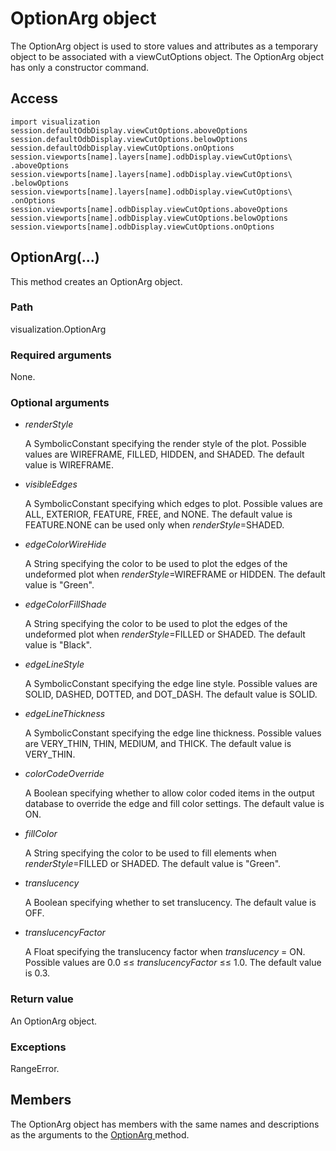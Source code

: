# OptionArg object

The OptionArg object is used to store values and attributes as a temporary object to be associated with a viewCutOptions object. The OptionArg object has only a constructor command.

## Access

```
import visualization
session.defaultOdbDisplay.viewCutOptions.aboveOptions
session.defaultOdbDisplay.viewCutOptions.belowOptions
session.defaultOdbDisplay.viewCutOptions.onOptions
session.viewports[name].layers[name].odbDisplay.viewCutOptions\
.aboveOptions
session.viewports[name].layers[name].odbDisplay.viewCutOptions\
.belowOptions
session.viewports[name].layers[name].odbDisplay.viewCutOptions\
.onOptions
session.viewports[name].odbDisplay.viewCutOptions.aboveOptions
session.viewports[name].odbDisplay.viewCutOptions.belowOptions
session.viewports[name].odbDisplay.viewCutOptions.onOptions
```

## OptionArg(...)



This method creates an OptionArg object.



### Path

visualization.OptionArg

### Required arguments

None.

### Optional arguments

- *renderStyle*

  A SymbolicConstant specifying the render style of the plot. Possible values are WIREFRAME, FILLED, HIDDEN, and SHADED. The default value is WIREFRAME.

- *visibleEdges*

  A SymbolicConstant specifying which edges to plot. Possible values are ALL, EXTERIOR, FEATURE, FREE, and NONE. The default value is FEATURE.NONE can be used only when *renderStyle*=SHADED.

- *edgeColorWireHide*

  A String specifying the color to be used to plot the edges of the undeformed plot when *renderStyle*=WIREFRAME or HIDDEN. The default value is "Green".

- *edgeColorFillShade*

  A String specifying the color to be used to plot the edges of the undeformed plot when *renderStyle*=FILLED or SHADED. The default value is "Black".

- *edgeLineStyle*

  A SymbolicConstant specifying the edge line style. Possible values are SOLID, DASHED, DOTTED, and DOT_DASH. The default value is SOLID.

- *edgeLineThickness*

  A SymbolicConstant specifying the edge line thickness. Possible values are VERY_THIN, THIN, MEDIUM, and THICK. The default value is VERY_THIN.

- *colorCodeOverride*

  A Boolean specifying whether to allow color coded items in the output database to override the edge and fill color settings. The default value is ON.

- *fillColor*

  A String specifying the color to be used to fill elements when *renderStyle*=FILLED or SHADED. The default value is "Green".

- *translucency*

  A Boolean specifying whether to set translucency. The default value is OFF.

- *translucencyFactor*

  A Float specifying the translucency factor when *translucency* = ON. Possible values are 0.0 ≤≤ *translucencyFactor* ≤≤ 1.0. The default value is 0.3.

### Return value

An OptionArg object.

### Exceptions

RangeError.



## Members

The OptionArg object has members with the same names and descriptions as the arguments to the [OptionArg ](https://help.3ds.com/2022/english/DSSIMULIA_Established/SIMACAEKERRefMap/simaker-c-optionargpyc.htm?ContextScope=all#simaker-optionargoptionargpyc)method.
